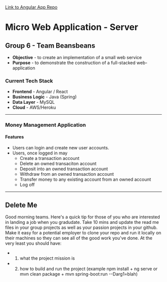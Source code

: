 [Link to Angular App Repo](https://github.com/calebPowell-oak/moneymanager)

# Micro Web Application - Server

## Group 6 - Team Beansbeans

* **Objective** - to create an implementation of a small web service
* **Purpose** - to demonstrate the construction of a full-stacked web-application

### Current Tech Stack
* **Frontend** - Angular / React
* **Business Logic** - Java (Spring)
* **Data Layer** - MySQL
* **Cloud** - AWS/Heroku

<hr>

### Money Management Application

#### Features
* Users can login and create new user accounts.
* Users, once logged in may
	* Create a transaction account
	* Delete an owned transaciton account
	* Deposit into an owned transaction account
	* Withdraw from an owned transaction account
	* Transfer money to any existing account from an owned account
	* Log off
<hr>

## Delete Me
Good morning teams. Here's a quick tip for those of you who are interested in landing a job when you gradudate.
Take 10 mins and update the read me files in your group projects as well as your passion projects in your github. Make it easy for a potential employer to clone your repo and run it locally on their machines so they can see all of the good work you've done.
At the very least you should have:
* 1) what the project mission is
* 2) how to build and run the project (example npm install + ng serve or mvn clean package + mvn spring-boot:run --Darg1=blah)
